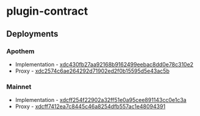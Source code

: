 # plugin-contract

## Deployments

### Apothem

 - Implementation - [xdc430fb27aa92168b9162499eebac8dd0e78c310e2](https://explorer.apothem.network/addr/xdc430fb27aa92168b9162499eebac8dd0e78c310e2)
 - Proxy - [xdc2574c6ae264292d71902ed2f0b15595d5e43ac5b](https://explorer.apothem.network/addr/xdc2574c6ae264292d71902ed2f0b15595d5e43ac5b)

### Mainnet

 - Implementation - [xdcff254f22902a32ff51e0a95cee891143cc0e1c3a](https://explorer.xinfin.network/addr/xdcff254f22902a32ff51e0a95cee891143cc0e1c3a)
 - Proxy - [xdcff7412ea7c8445c46a8254dfb557ac1e48094391](https://explorer.xinfin.network/addr/xdcff7412ea7c8445c46a8254dfb557ac1e48094391)
